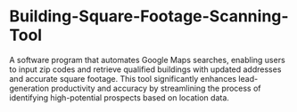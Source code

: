 # Building-Square-Footage-Scanning-Tool
A software program that automates Google Maps searches, enabling users to input zip codes and retrieve qualified buildings with updated addresses and accurate square footage. This tool significantly enhances lead-generation productivity and accuracy by streamlining the process of identifying high-potential prospects based on location data.
